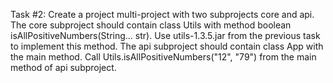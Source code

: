 Task #2:
Create a project multi-project with two subprojects core and api. 
The core subproject should contain class Utils with method boolean isAllPositiveNumbers(String... str). 
Use utils-1.3.5.jar from the previous task to implement this method. 
The api subproject should contain class App with the main method. 
Call Utils.isAllPositiveNumbers("12", "79") from the main method of api subproject.